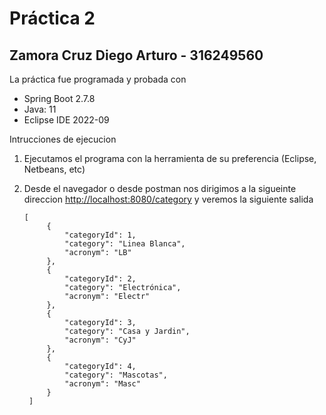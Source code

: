 # Práctica 2

## Zamora Cruz Diego Arturo - 316249560 

La práctica fue programada y probada con

- Spring Boot 2.7.8
- Java: 11
- Eclipse IDE 2022-09

Intrucciones de ejecucion
1. Ejecutamos el programa con la herramienta de su preferencia (Eclipse, Netbeans, etc)
2. Desde el navegador o desde postman nos dirigimos a la sigueinte direccion [http://localhost:8080/category](http://localhost:8080/category) y veremos la siguiente salida 
   
   ```
   [
        {
            "categoryId": 1,
            "category": "Linea Blanca",
            "acronym": "LB"
        },
        {
            "categoryId": 2,
            "category": "Electrónica",
            "acronym": "Electr"
        },
        {
            "categoryId": 3,
            "category": "Casa y Jardin",
            "acronym": "CyJ"
        },
        {
            "categoryId": 4,
            "category": "Mascotas",
            "acronym": "Masc"
        }
    ]
   ```